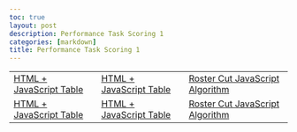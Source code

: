 ```yaml
---
toc: true
layout: post
description: Performance Task Scoring 1
categories: [markdown]
title: Performance Task Scoring 1
---
```



<table>
    <tr>
        <td><a href = "https://vardaansinha.github.io/FastPages/techtalk/javascript">HTML + JavaScript Table</a></td>
        <td><a href = "https://vardaansinha.github.io/FastPages/techtalk/javascript">HTML + JavaScript Table</a></td>
        <td><a href = "https://vardaansinha.github.io/FastPages/java/markdown/2022/09/25/js.html">Roster Cut JavaScript Algorithm</a></td>
    </tr>
    <tr>
        <td><a href = "https://vardaansinha.github.io/FastPages/techtalk/javascript">HTML + JavaScript Table</a></td>
        <td><a href = "https://vardaansinha.github.io/FastPages/techtalk/javascript">HTML + JavaScript Table</a></td>
        <td><a href = "https://vardaansinha.github.io/FastPages/java/markdown/2022/09/25/js.html">Roster Cut JavaScript Algorithm</a></td>
    </tr>
</table>